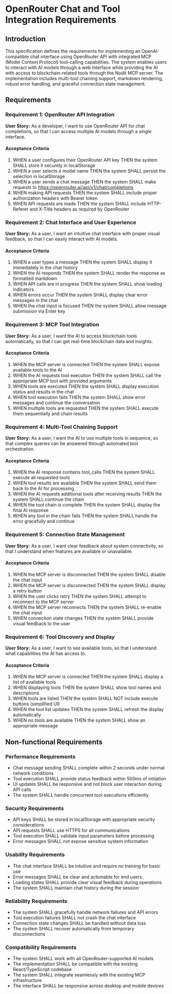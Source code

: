 # OpenRouter Chat and Tool Integration Requirements

## Introduction

This specification defines the requirements for implementing an OpenAI-compatible chat interface using OpenRouter API with integrated MCP (Model Context Protocol) tool-calling capabilities. The system enables users to interact with AI models through a web interface while providing the AI with access to blockchain-related tools through the Nodit MCP server. The implementation includes multi-tool chaining support, markdown rendering, robust error handling, and graceful connection state management.

## Requirements

### Requirement 1: OpenRouter API Integration
**User Story:** As a developer, I want to use OpenRouter API for chat completions, so that I can access multiple AI models through a single interface.

#### Acceptance Criteria
1. WHEN a user configures their OpenRouter API key THEN the system SHALL store it securely in localStorage
2. WHEN a user selects a model name THEN the system SHALL persist the selection in localStorage
3. WHEN a user sends a chat message THEN the system SHALL make requests to https://openrouter.ai/api/v1/chat/completions
4. WHEN making API requests THEN the system SHALL include proper authorization headers with Bearer token
5. WHEN API requests are made THEN the system SHALL include HTTP-Referer and X-Title headers as required by OpenRouter

### Requirement 2: Chat Interface and User Experience
**User Story:** As a user, I want an intuitive chat interface with proper visual feedback, so that I can easily interact with AI models.

#### Acceptance Criteria
1. WHEN a user types a message THEN the system SHALL display it immediately in the chat history
2. WHEN the AI responds THEN the system SHALL render the response as formatted markdown
3. WHEN API calls are in progress THEN the system SHALL show loading indicators
4. WHEN errors occur THEN the system SHALL display clear error messages in the chat
5. WHEN the chat input is focused THEN the system SHALL allow message submission via Enter key

### Requirement 3: MCP Tool Integration
**User Story:** As a user, I want the AI to access blockchain tools automatically, so that I can get real-time blockchain data and insights.

#### Acceptance Criteria
1. WHEN the MCP server is connected THEN the system SHALL expose available tools to the AI
2. WHEN the AI requests tool execution THEN the system SHALL call the appropriate MCP tool with provided arguments
3. WHEN tools are executed THEN the system SHALL display execution status and results in the chat
4. WHEN tool execution fails THEN the system SHALL show error messages and continue the conversation
5. WHEN multiple tools are requested THEN the system SHALL execute them sequentially and chain results

### Requirement 4: Multi-Tool Chaining Support
**User Story:** As a user, I want the AI to use multiple tools in sequence, so that complex queries can be answered through automated tool orchestration.

#### Acceptance Criteria
1. WHEN the AI response contains tool_calls THEN the system SHALL execute all requested tools
2. WHEN tool results are available THEN the system SHALL send them back to the AI for processing
3. WHEN the AI requests additional tools after receiving results THEN the system SHALL continue the chain
4. WHEN the tool chain is complete THEN the system SHALL display the final AI response
5. WHEN any tool in the chain fails THEN the system SHALL handle the error gracefully and continue

### Requirement 5: Connection State Management
**User Story:** As a user, I want clear feedback about system connectivity, so that I understand when features are available or unavailable.

#### Acceptance Criteria
1. WHEN the MCP server is disconnected THEN the system SHALL disable the chat input
2. WHEN the MCP server is disconnected THEN the system SHALL display a retry button
3. WHEN the user clicks retry THEN the system SHALL attempt to reconnect to the MCP server
4. WHEN the MCP server reconnects THEN the system SHALL re-enable the chat input
5. WHEN connection state changes THEN the system SHALL provide visual feedback to the user

### Requirement 6: Tool Discovery and Display
**User Story:** As a user, I want to see available tools, so that I understand what capabilities the AI has access to.

#### Acceptance Criteria
1. WHEN the MCP server is connected THEN the system SHALL display a list of available tools
2. WHEN displaying tools THEN the system SHALL show tool names and descriptions
3. WHEN tools are listed THEN the system SHALL NOT include execute buttons (simplified UI)
4. WHEN the tool list updates THEN the system SHALL refresh the display automatically
5. WHEN no tools are available THEN the system SHALL show an appropriate message

## Non-functional Requirements

### Performance Requirements
- Chat message sending SHALL complete within 2 seconds under normal network conditions
- Tool execution SHALL provide status feedback within 500ms of initiation
- UI updates SHALL be responsive and not block user interaction during API calls
- The system SHALL handle concurrent tool executions efficiently

### Security Requirements
- API keys SHALL be stored in localStorage with appropriate security considerations
- API requests SHALL use HTTPS for all communications
- Tool execution SHALL validate input parameters before processing
- Error messages SHALL not expose sensitive system information

### Usability Requirements
- The chat interface SHALL be intuitive and require no training for basic use
- Error messages SHALL be clear and actionable for end users
- Loading states SHALL provide clear visual feedback during operations
- The system SHALL maintain chat history during the session

### Reliability Requirements
- The system SHALL gracefully handle network failures and API errors
- Tool execution failures SHALL not crash the chat interface
- Connection state changes SHALL be handled without data loss
- The system SHALL recover automatically from temporary disconnections

### Compatibility Requirements
- The system SHALL work with all OpenRouter-supported AI models
- The implementation SHALL be compatible with the existing React/TypeScript codebase
- The system SHALL integrate seamlessly with the existing MCP infrastructure
- The interface SHALL be responsive across desktop and mobile devices
